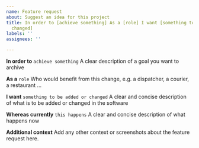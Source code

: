```yaml
---
name: Feature request
about: Suggest an idea for this project
title: In order to [achieve something] As a [role] I want [something to be added or
  changed]
labels: ''
assignees: ''

---
```


**In order to**  `achieve something`
A clear description of a goal you want to archive

**As a** `role`
Who would benefit from this change, e.g. a dispatcher, a courier, a restaurant ...

**I want** `something to be added or changed`
A clear and concise description of what is to be added or changed in the software

**Whereas currently** `this happens`
A clear and concise description of what happens now

**Additional context**
Add any other context or screenshots about the feature request here.
